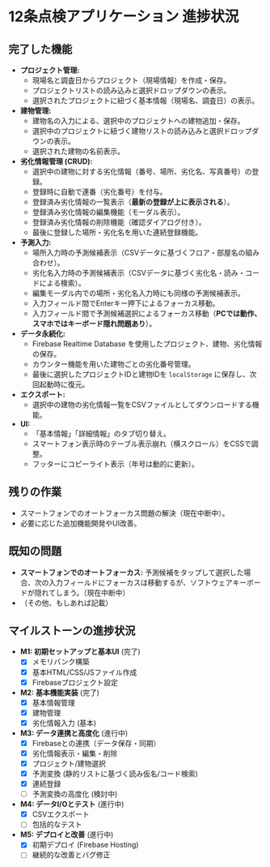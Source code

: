 # 12条点検アプリケーション 進捗状況

## 完了した機能

- **プロジェクト管理:**
    - 現場名と調査日からプロジェクト（現場情報）を作成・保存。
    - プロジェクトリストの読み込みと選択ドロップダウンの表示。
    - 選択されたプロジェクトに紐づく基本情報（現場名、調査日）の表示。
- **建物管理:**
    - 建物名の入力による、選択中のプロジェクトへの建物追加・保存。
    - 選択中のプロジェクトに紐づく建物リストの読み込みと選択ドロップダウンの表示。
    - 選択された建物の名前表示。
- **劣化情報管理 (CRUD):**
    - 選択中の建物に対する劣化情報（番号、場所、劣化名、写真番号）の登録。
    - 登録時に自動で連番（劣化番号）を付与。
    - 登録済み劣化情報の一覧表示（**最新の登録が上に表示される**）。
    - 登録済み劣化情報の編集機能（モーダル表示）。
    - 登録済み劣化情報の削除機能（確認ダイアログ付き）。
    - 最後に登録した場所・劣化名を用いた連続登録機能。
- **予測入力:**
    - 場所入力時の予測候補表示（CSVデータに基づくフロア・部屋名の組み合わせ）。
    - 劣化名入力時の予測候補表示（CSVデータに基づく劣化名・読み・コードによる検索）。
    - 編集モーダル内での場所・劣化名入力時にも同様の予測候補表示。
    - 入力フィールド間でEnterキー押下によるフォーカス移動。
    - 入力フィールド間で予測候補選択によるフォーカス移動（**PCでは動作、スマホではキーボード隠れ問題あり**）。
- **データ永続化:**
    - Firebase Realtime Database を使用したプロジェクト、建物、劣化情報の保存。
    - カウンター機能を用いた建物ごとの劣化番号管理。
    - 最後に選択したプロジェクトIDと建物IDを `localStorage` に保存し、次回起動時に復元。
- **エクスポート:**
    - 選択中の建物の劣化情報一覧をCSVファイルとしてダウンロードする機能。
- **UI:**
    - 「基本情報」「詳細情報」のタブ切り替え。
    - スマートフォン表示時のテーブル表示崩れ（横スクロール）をCSSで調整。
    - フッターにコピーライト表示（年号は動的に更新）。

## 残りの作業

- スマートフォンでのオートフォーカス問題の解決（現在中断中）。
- 必要に応じた追加機能開発やUI改善。

## 既知の問題

- **スマートフォンでのオートフォーカス:** 予測候補をタップして選択した場合、次の入力フィールドにフォーカスは移動するが、ソフトウェアキーボードが隠れてしまう。（現在中断中）
- （その他、もしあれば記載）

## マイルストーンの進捗状況
- **M1: 初期セットアップと基本UI** (完了)
  - [x] メモリバンク構築
  - [x] 基本HTML/CSS/JSファイル作成
  - [x] Firebaseプロジェクト設定
- **M2: 基本機能実装** (完了)
  - [x] 基本情報管理
  - [x] 建物管理
  - [x] 劣化情報入力 (基本)
- **M3: データ連携と高度化** (進行中)
  - [x] Firebaseとの連携（データ保存・同期）
  - [x] 劣化情報表示・編集・削除
  - [x] プロジェクト/建物選択
  - [x] 予測変換 (静的リストに基づく読み仮名/コード検索)
  - [x] 連続登録
  - [ ] 予測変換の高度化 (検討中)
- **M4: データI/Oとテスト** (進行中)
  - [x] CSVエクスポート
  - [ ] 包括的なテスト
- **M5: デプロイと改善** (進行中)
  - [x] 初期デプロイ (Firebase Hosting)
  - [ ] 継続的な改善とバグ修正 